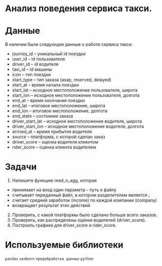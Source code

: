 # Анализ поведения сервиса такси.


# Данные

В наличии были следующие данные о работе сервиса такси:

- journey_id – уникальный id поездки
- user_id – id пользователя
- driver_id – id водителя
- taxi_id – id машины
- icon – тип поездки
- start_type – тип заказа (asap, reserved, delayed)
- start_at – время начала поездки
- start_lat – исходное местоположение пользователя, широта
- start_lon – исходное местоположение пользователя, долгота
- end_at – время окончания поездки
- end_lat – итоговое местоположение, широта
- end_lon – итоговое местоположение, долгота
- end_state – состояние заказа
- driver_start_lat – исходное местоположение водителя, широта
- driver_start_lon – исходное местоположение водителя, долгота
- arrived_at – время прибытия водителя
- source – платформа, с которой сделан заказ
- driver_score – оценка водителя клиентом
- rider_score – оценка клиента водителем


# Задачи

1. Напишите функцию read_n_agg, которая 
- принимает на вход один параметр – путь к файлу
- считывает переданный файл, в котором разделителем является ;
- считает средний заработок (income) по каждой компании (company)
- возвращает результат этих действий 
2. Проверить, с какой платформы было сделано больше всего заказов.
3. Проверить, как распределены оценки водителей (driver_score).
4. Построить графики для driver_score и rider_score.
  
# Используемые библиотеки

 `pandas` `seaborn` `предобработка данных` `python`



